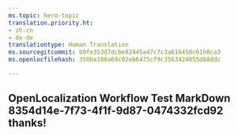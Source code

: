 ```yaml
---
ms.topic: hero-topic
translation.priority.ht:
- zh-cn
- de-de
translationtype: Human Translation
ms.sourcegitcommit: b9fe353d7dcbe82445a47c7c3a616450c61b0ca3
ms.openlocfilehash: 350ba108a69c02eb6475cf9c3563424055d88ddc

---
```

## OpenLocalization Workflow Test MarkDown 8354d14e-7f73-4f1f-9d87-0474332fcd92 thanks!



<!--HONumber=Jul16_HO3-->


